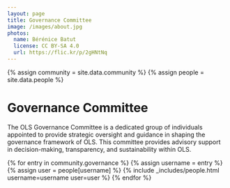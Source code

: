 ```yaml
---
layout: page
title: Governance Committee
image: /images/about.jpg
photos:
  name: Bérénice Batut
  license: CC BY-SA 4.0
  url: https://flic.kr/p/2gHNtNq
---
```


{% assign community = site.data.community %}
{% assign people = site.data.people %}

# Governance Committee
The OLS Governance Committee is a dedicated group of individuals appointed to provide strategic oversight and guidance in shaping the governance framework of OLS. This committee provides advisory support in decision-making, transparency, and sustainability within OLS.


<div class="people">
{% for entry in community.governance %}
    {% assign username = entry %}
    {% assign user = people[username] %}
    {% include _includes/people.html username=username user=user %}
{% endfor %}
</div>